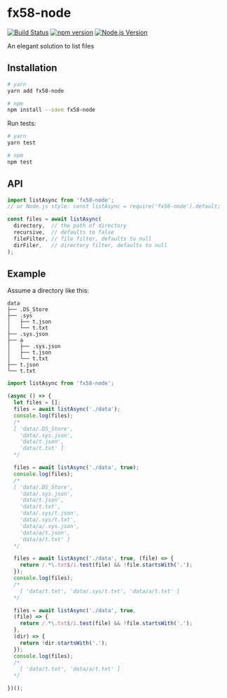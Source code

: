 # fx58-node

[![Build Status](https://travis-ci.org/mgenware/fx58-node.svg?branch=master)](http://travis-ci.org/mgenware/fx58-node)
[![npm version](https://badge.fury.io/js/fx58-node.svg)](https://badge.fury.io/js/fx58-node)
[![Node.js Version](http://img.shields.io/node/v/fx58-node.svg)](https://nodejs.org/en/)

An elegant solution to list files

## Installation
```sh
# yarn
yarn add fx58-node

# npm
npm install --save fx58-node
```

Run tests:
```sh
# yarn
yarn test

# npm
npm test
```

## API
```javascript
import listAsync from 'fx58-node';
// or Node.js style: const listAsync = require('fx58-node').default;

const files = await listAsync(
  directory,  // the path of directory
  recursive,  // defaults to false
  fileFilter, // file filter, defaults to null
  dirFiler,   // directory filter, defaults to null
);
```

## Example
Assume a directory like this:
```
data
├── .DS_Store
├── .sys
│   ├── t.json
│   └── t.txt
├── .sys.json
├── a
│   ├── .sys.json
│   ├── t.json
│   └── t.txt
├── t.json
└── t.txt
```

```javascript
import listAsync from 'fx58-node';

(async () => {
  let files = [];
  files = await listAsync('./data');
  console.log(files);
  /* 
  [ 'data/.DS_Store',
    'data/.sys.json',
    'data/t.json',
    'data/t.txt' ]
  */

  files = await listAsync('./data', true);
  console.log(files);
  /* 
  [ 'data/.DS_Store',
    'data/.sys.json',
    'data/t.json',
    'data/t.txt',
    'data/.sys/t.json',
    'data/.sys/t.txt',
    'data/a/.sys.json',
    'data/a/t.json',
    'data/a/t.txt' ]
  */

  files = await listAsync('./data', true, (file) => {
    return /.*\.txt$/i.test(file) && !file.startsWith('.');
  });
  console.log(files);
  /*
    [ 'data/t.txt', 'data/.sys/t.txt', 'data/a/t.txt' ]
  */

  files = await listAsync('./data', true,
  (file) => {
    return /.*\.txt$/i.test(file) && !file.startsWith('.');
  },
  (dir) => {
    return !dir.startsWith('.');
  });
  console.log(files);
  /*
    [ 'data/t.txt', 'data/a/t.txt' ]
  */

})();
```